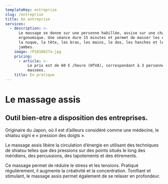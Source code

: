 ```yaml
---
templateKey: entreprise
slug: /entreprise
title: En entreprise
services:
  - description: >-
      Le massage se donne sur une personne habillée, assise sur une chaise
      ergonomique. Une séance dure 15 minutes et permet de masser les épaules,
      la nuque, la tête, les bras, les mains, le dos, les hanches et les
      jambes.
    image: /P1010827a.jpg
    pricing:
      - article: >-
          Le prix est de 60 € /heure (HTVA), correspondant à 3 personnes
          massées.
    title: En pratique
---
```


# Le massage assis

## Outil bien-etre a disposition des entreprises.

Originaire du Japon, où il est d’ailleurs considéré comme une médecine, le shiatsu signi e « pression des doigts ».

Le massage assis libère la circulation d’énergie en utilisant des techniques de shiatsu telles que des pressions sur des points situés le long des méridiens, des percussions, des tapotements et des étirements.

Ce massage permet de réduire le stress et les tensions. Pratiqué régulièrement, il augmente la créativité et la concentration. Tonifiant et stimulant, le massage assis permet également de se relaxer en profondeur.
